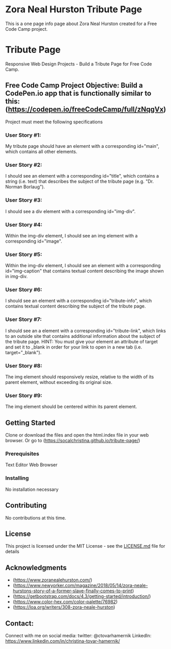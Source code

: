 # Zora Neal Hurston Tribute Page   

This is a one page info page about Zora Neal Hurston created for a Free Code Camp project.

# Tribute Page

Responsive Web Design Projects - Build a Tribute Page for Free Code Camp.

## Free Code Camp Project Objective: Build a CodePen.io app that is functionally similar to this: (https://codepen.io/freeCodeCamp/full/zNqgVx)
Project must meet the following specifications 

### User Story #1:   

My tribute page should have an element with a corresponding id="main", which contains all other elements.

### User Story #2:   
I should see an element with a corresponding id="title", which contains a string (i.e. text) that describes the subject of the tribute page (e.g. "Dr. Norman Borlaug").

### User Story #3:   
I should see a div element with a corresponding id="img-div".

### User Story #4: 
Within the img-div element, I should see an img element with a corresponding id="image".

### User Story #5: 
Within the img-div element, I should see an element with a corresponding id="img-caption" that contains textual content describing the image shown in img-div.

### User Story #6: 
I should see an element with a corresponding id="tribute-info", which contains textual content describing the subject of the tribute page.

### User Story #7: 
I should see an a element with a corresponding id="tribute-link", which links to an outside site that contains additional information about the subject of the tribute page. HINT: You must give your element an attribute of target and set it to _blank in order for your link to open in a new tab (i.e. target="_blank").

### User Story #8: 
The img element should responsively resize, relative to the width of its parent element, without exceeding its original size.

### User Story #9: 
The img element should be centered within its parent element.

## Getting Started

Clone or download the files and open the html.index file in your web browser. Or go to (https://socalchristina.github.io/tribute-page/)

### Prerequisites

Text Editor
Web Browser


### Installing

No installation necessary

## Contributing

No contributions at this time.

## License

This project is licensed under the MIT License - see the [LICENSE.md](LICENSE.md) file for details

## Acknowledgments

* (https://www.zoranealehurston.com/)
* (https://www.newyorker.com/magazine/2018/05/14/zora-neale-hurstons-story-of-a-former-slave-finally-comes-to-print)
* (https://getbootstrap.com/docs/4.3/getting-started/introduction/)
* (https://www.color-hex.com/color-palette/76982)
* (https://loa.org/writers/308-zora-neale-hurston)

## Contact:
Connect with me on social media:
twitter: @ctovarhamernik 
LinkedIn: https://www.linkedin.com/in/christina-tovar-hamernik/
